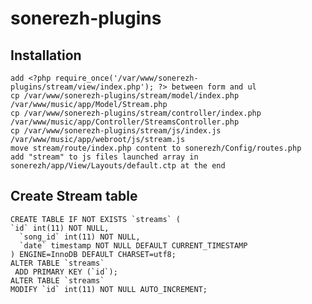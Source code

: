 # sonerezh-plugins

## Installation
	add <?php require_once('/var/www/sonerezh-plugins/stream/view/index.php'); ?> between form and ul
	cp /var/www/sonerezh-plugins/stream/model/index.php /var/www/music/app/Model/Stream.php
	cp /var/www/sonerezh-plugins/stream/controller/index.php /var/www/music/app/Controller/StreamsController.php
	cp /var/www/sonerezh-plugins/stream/js/index.js /var/www/music/app/webroot/js/stream.js
	move stream/route/index.php content to sonerezh/Config/routes.php
	add "stream" to js files launched array in sonerezh/app/View/Layouts/default.ctp at the end

## Create Stream table
	CREATE TABLE IF NOT EXISTS `streams` (
	`id` int(11) NOT NULL,
	  `song_id` int(11) NOT NULL,
	  `date` timestamp NOT NULL DEFAULT CURRENT_TIMESTAMP
	) ENGINE=InnoDB DEFAULT CHARSET=utf8;
	ALTER TABLE `streams`
	 ADD PRIMARY KEY (`id`);
	ALTER TABLE `streams`
	MODIFY `id` int(11) NOT NULL AUTO_INCREMENT;
